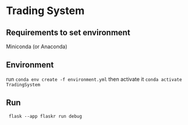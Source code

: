 # Trading System

## Requirements to set environment
Miniconda (or Anaconda)

## Environment 
  run `conda env create -f environment.yml`
  then activate it 
  `conda activate TradingSystem`

## Run 
  ` flask --app flaskr run debug`
